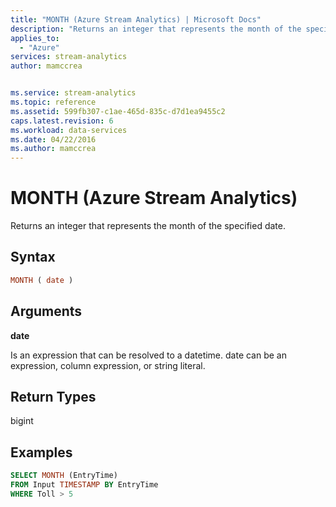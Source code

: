 ```yaml
---
title: "MONTH (Azure Stream Analytics) | Microsoft Docs"
description: "Returns an integer that represents the month of the specified date."
applies_to: 
  - "Azure"
services: stream-analytics
author: mamccrea


ms.service: stream-analytics
ms.topic: reference
ms.assetid: 599fb307-c1ae-465d-835c-d7d1ea9455c2
caps.latest.revision: 6
ms.workload: data-services
ms.date: 04/22/2016
ms.author: mamccrea
---
```

# MONTH (Azure Stream Analytics)
  Returns an integer that represents the month of the specified date.  
  
 ## Syntax  
  
```SQL   
MONTH ( date )  
```  
  
## Arguments  
 **date**  
  
 Is an expression that can be resolved to a datetime. date can be an expression, column expression, or string literal.  
  
## Return Types  
 bigint  
  
## Examples  
  
```SQL  
SELECT MONTH (EntryTime)  
FROM Input TIMESTAMP BY EntryTime  
WHERE Toll > 5  
  
```  
  
  

